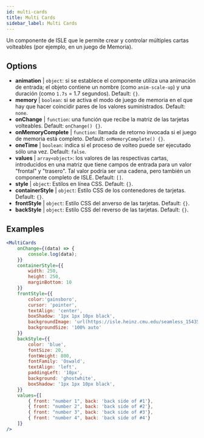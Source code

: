 ```yaml
---
id: multi-cards
title: Multi Cards
sidebar_label: Multi Cards
---
```


Un componente de ISLE que le permite crear y controlar múltiples cartas volteables (por ejemplo, en un juego de Memoria).

## Options

* __animation__ | `object`: si se establece el componente utiliza una animación de entrada; el objeto contiene un nombre (como `anim-scale-up`) y una duración (como `1.7s` = 1.7 segundos). Default: `{}`.
* __memory__ | `boolean`: si se activa el modo de juego de memoria en el que hay que hacer coincidir pares de los valores suministrados. Default: `none`.
* __onChange__ | `function`: una función que recibe la matriz de las tarjetas volteables. Default: `onChange() {}`.
* __onMemoryComplete__ | `function`: llamada de retorno invocada si el juego de memoria está completo. Default: `onMemoryComplete() {}`.
* __oneTime__ | `boolean`: indica si el proceso de volteo puede ser ejecutado sólo una vez. Default: `false`.
* __values__ | `array<object>`: los valores de las respectivas cartas, introducidos en una matriz que tiene campos de entrada para un valor "frontal" y "trasero". Tal valor podría ser una cadena, pero también un componente completo de ISLE. Default: `[]`.
* __style__ | `object`: Estilos en línea CSS. Default: `{}`.
* __containerStyle__ | `object`: Estilo CSS de los contenedores de tarjetas. Default: `{}`.
* __frontStyle__ | `object`: Estilo CSS del anverso de las tarjetas. Default: `{}`.
* __backStyle__ | `object`: Estilo CSS del reverso de las tarjetas. Default: `{}`.


## Examples

```jsx live
<MultiCards
    onChange={(data) => {
        console.log(data);
    }}
    containerStyle={{
        width: 250,
        height: 250,
        marginBottom: 10
    }}
    frontStyle={{
        color:'gainsboro',
        cursor: 'pointer',
        textAlign: 'center',
        boxShadow: '1px 1px 10px black',
        backgroundImage: 'url(https://isle.heinz.cmu.edu/seamless_1543575455035.png)',
        backgroundSize: '100% auto'
    }}
    backStyle={{
        color: 'blue',
        fontSize: 20,
        fontWeight: 800,
        fontFamily: 'Oswald',
        textAlign: 'left',
        paddingLeft: '10px',
        background: 'ghostwhite',
        boxShadow: '1px 1px 10px black',
    }}
    values={[
        { front: "number 1", back: 'back side of #1'},
        { front: "number 2", back: 'back side of #2'},
        { front: "number 3", back: 'back side of #3'},
        { front: "number 4", back: 'back side of #4'}
    ]}
/>
``` 



